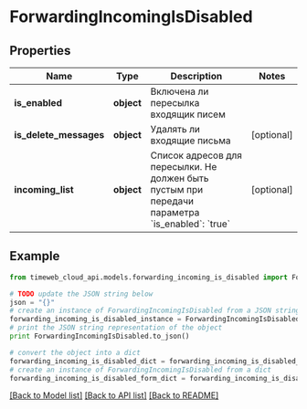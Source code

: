 # ForwardingIncomingIsDisabled


## Properties
Name | Type | Description | Notes
------------ | ------------- | ------------- | -------------
**is_enabled** | **object** | Включена ли пересылка входящик писем | 
**is_delete_messages** | **object** | Удалять ли входящие письма | [optional] 
**incoming_list** | **object** | Список адресов для пересылки. Не должен быть пустым при передачи параметра &#x60;is_enabled&#x60;: &#x60;true&#x60; | [optional] 

## Example

```python
from timeweb_cloud_api.models.forwarding_incoming_is_disabled import ForwardingIncomingIsDisabled

# TODO update the JSON string below
json = "{}"
# create an instance of ForwardingIncomingIsDisabled from a JSON string
forwarding_incoming_is_disabled_instance = ForwardingIncomingIsDisabled.from_json(json)
# print the JSON string representation of the object
print ForwardingIncomingIsDisabled.to_json()

# convert the object into a dict
forwarding_incoming_is_disabled_dict = forwarding_incoming_is_disabled_instance.to_dict()
# create an instance of ForwardingIncomingIsDisabled from a dict
forwarding_incoming_is_disabled_form_dict = forwarding_incoming_is_disabled.from_dict(forwarding_incoming_is_disabled_dict)
```
[[Back to Model list]](../README.md#documentation-for-models) [[Back to API list]](../README.md#documentation-for-api-endpoints) [[Back to README]](../README.md)


